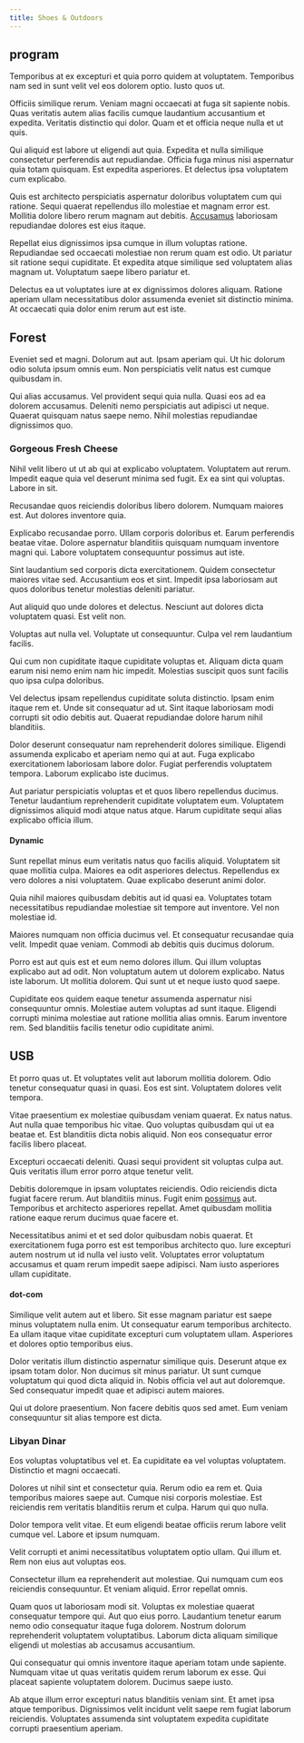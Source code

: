 ```yaml
---
title: Shoes & Outdoors
---
```


## program

Temporibus at ex excepturi et quia porro quidem at voluptatem. Temporibus nam sed in sunt velit vel eos dolorem optio. Iusto quos ut.

Officiis similique rerum. Veniam magni occaecati at fuga sit sapiente nobis. Quas veritatis autem alias facilis cumque laudantium accusantium et expedita. Veritatis distinctio qui dolor. Quam et et officia neque nulla et ut quis.

Qui aliquid est labore ut eligendi aut quia. Expedita et nulla similique consectetur perferendis aut repudiandae. Officia fuga minus nisi aspernatur quia totam quisquam. Est expedita asperiores. Et delectus ipsa voluptatem cum explicabo.

Quis est architecto perspiciatis aspernatur doloribus voluptatem cum qui ratione. Sequi quaerat repellendus illo molestiae et magnam error est. Mollitia dolore libero rerum magnam aut debitis. [Accusamus](/facere/temporibus/consequatur/port_thx_fuchsia.md) laboriosam repudiandae dolores est eius itaque.

Repellat eius dignissimos ipsa cumque in illum voluptas ratione. Repudiandae sed occaecati molestiae non rerum quam est odio. Ut pariatur sit ratione sequi cupiditate. Et expedita atque similique sed voluptatem alias magnam ut. Voluptatum saepe libero pariatur et.

Delectus ea ut voluptates iure at ex dignissimos dolores aliquam. Ratione aperiam ullam necessitatibus dolor assumenda eveniet sit distinctio minima. At occaecati quia dolor enim rerum aut est iste.

## Forest

Eveniet sed et magni. Dolorum aut aut. Ipsam aperiam qui. Ut hic dolorum odio soluta ipsum omnis eum. Non perspiciatis velit natus est cumque quibusdam in.

Qui alias accusamus. Vel provident sequi quia nulla. Quasi eos ad ea dolorem accusamus. Deleniti nemo perspiciatis aut adipisci ut neque. Quaerat quisquam natus saepe nemo. Nihil molestias repudiandae dignissimos quo.

### Gorgeous Fresh Cheese

Nihil velit libero ut ut ab qui at explicabo voluptatem. Voluptatem aut rerum. Impedit eaque quia vel deserunt minima sed fugit. Ex ea sint qui voluptas. Labore in sit.

Recusandae quos reiciendis doloribus libero dolorem. Numquam maiores est. Aut dolores inventore quia.

Explicabo recusandae porro. Ullam corporis doloribus et. Earum perferendis beatae vitae. Dolore aspernatur blanditiis quisquam numquam inventore magni qui. Labore voluptatem consequuntur possimus aut iste.

Sint laudantium sed corporis dicta exercitationem. Quidem consectetur maiores vitae sed. Accusantium eos et sint. Impedit ipsa laboriosam aut quos doloribus tenetur molestias deleniti pariatur.

Aut aliquid quo unde dolores et delectus. Nesciunt aut dolores dicta voluptatem quasi. Est velit non.

Voluptas aut nulla vel. Voluptate ut consequuntur. Culpa vel rem laudantium facilis.

Qui cum non cupiditate itaque cupiditate voluptas et. Aliquam dicta quam earum nisi nemo enim nam hic impedit. Molestias suscipit quos sunt facilis quo ipsa culpa doloribus.

Vel delectus ipsam repellendus cupiditate soluta distinctio. Ipsam enim itaque rem et. Unde sit consequatur ad ut. Sint itaque laboriosam modi corrupti sit odio debitis aut. Quaerat repudiandae dolore harum nihil blanditiis.

Dolor deserunt consequatur nam reprehenderit dolores similique. Eligendi assumenda explicabo et aperiam nemo qui at aut. Fuga explicabo exercitationem laboriosam labore dolor. Fugiat perferendis voluptatem tempora. Laborum explicabo iste ducimus.

Aut pariatur perspiciatis voluptas et et quos libero repellendus ducimus. Tenetur laudantium reprehenderit cupiditate voluptatem eum. Voluptatem dignissimos aliquid modi atque natus atque. Harum cupiditate sequi alias explicabo officia illum.

#### Dynamic

Sunt repellat minus eum veritatis natus quo facilis aliquid. Voluptatem sit quae mollitia culpa. Maiores ea odit asperiores delectus. Repellendus ex vero dolores a nisi voluptatem. Quae explicabo deserunt animi dolor.

Quia nihil maiores quibusdam debitis aut id quasi ea. Voluptates totam necessitatibus repudiandae molestiae sit tempore aut inventore. Vel non molestiae id.

Maiores numquam non officia ducimus vel. Et consequatur recusandae quia velit. Impedit quae veniam. Commodi ab debitis quis ducimus dolorum.

Porro est aut quis est et eum nemo dolores illum. Qui illum voluptas explicabo aut ad odit. Non voluptatum autem ut dolorem explicabo. Natus iste laborum. Ut mollitia dolorem. Qui sunt ut et neque iusto quod saepe.

Cupiditate eos quidem eaque tenetur assumenda aspernatur nisi consequuntur omnis. Molestiae autem voluptas ad sunt itaque. Eligendi corrupti minima molestiae aut ratione mollitia alias omnis. Earum inventore rem. Sed blanditiis facilis tenetur odio cupiditate animi.

## USB

Et porro quas ut. Et voluptates velit aut laborum mollitia dolorem. Odio tenetur consequatur quasi in quasi. Eos est sint. Voluptatem dolores velit tempora.

Vitae praesentium ex molestiae quibusdam veniam quaerat. Ex natus natus. Aut nulla quae temporibus hic vitae. Quo voluptas quibusdam qui ut ea beatae et. Est blanditiis dicta nobis aliquid. Non eos consequatur error facilis libero placeat.

Excepturi occaecati deleniti. Quasi sequi provident sit voluptas culpa aut. Quis veritatis illum error porro atque tenetur velit.

Debitis doloremque in ipsam voluptates reiciendis. Odio reiciendis dicta fugiat facere rerum. Aut blanditiis minus. Fugit enim [possimus](/facere/temporibus/consequatur/tan_handmade_ram.md) aut. Temporibus et architecto asperiores repellat. Amet quibusdam mollitia ratione eaque rerum ducimus quae facere et.

Necessitatibus animi et et sed dolor quibusdam nobis quaerat. Et exercitationem fuga porro est est temporibus architecto quo. Iure excepturi autem nostrum ut id nulla vel iusto velit. Voluptates error voluptatum accusamus et quam rerum impedit saepe adipisci. Nam iusto asperiores ullam cupiditate.

#### dot-com

Similique velit autem aut et libero. Sit esse magnam pariatur est saepe minus voluptatem nulla enim. Ut consequatur earum temporibus architecto. Ea ullam itaque vitae cupiditate excepturi cum voluptatem ullam. Asperiores et dolores optio temporibus eius.

Dolor veritatis illum distinctio aspernatur similique quis. Deserunt atque ex ipsam totam dolor. Non ducimus sit minus pariatur. Ut sunt cumque voluptatum qui quod dicta aliquid in. Nobis officia vel aut aut doloremque. Sed consequatur impedit quae et adipisci autem maiores.

Qui ut dolore praesentium. Non facere debitis quos sed amet. Eum veniam consequuntur sit alias tempore est dicta.

### Libyan Dinar

Eos voluptas voluptatibus vel et. Ea cupiditate ea vel voluptas voluptatem. Distinctio et magni occaecati.

Dolores ut nihil sint et consectetur quia. Rerum odio ea rem et. Quia temporibus maiores saepe aut. Cumque nisi corporis molestiae. Est reiciendis rem veritatis blanditiis rerum et culpa. Harum qui quo nulla.

Dolor tempora velit vitae. Et eum eligendi beatae officiis rerum labore velit cumque vel. Labore et ipsum numquam.

Velit corrupti et animi necessitatibus voluptatem optio ullam. Qui illum et. Rem non eius aut voluptas eos.

Consectetur illum ea reprehenderit aut molestiae. Qui numquam cum eos reiciendis consequuntur. Et veniam aliquid. Error repellat omnis.

Quam quos ut laboriosam modi sit. Voluptas ex molestiae quaerat consequatur tempore qui. Aut quo eius porro. Laudantium tenetur earum nemo odio consequatur itaque fuga dolorem. Nostrum dolorum reprehenderit voluptatem voluptatibus. Laborum dicta aliquam similique eligendi ut molestias ab accusamus accusantium.

Qui consequatur qui omnis inventore itaque aperiam totam unde sapiente. Numquam vitae ut quas veritatis quidem rerum laborum ex esse. Qui placeat sapiente voluptatem dolorem. Ducimus saepe iusto.

Ab atque illum error excepturi natus blanditiis veniam sint. Et amet ipsa atque temporibus. Dignissimos velit incidunt velit saepe rem fugiat laborum reiciendis. Voluptates assumenda sint voluptatem expedita cupiditate corrupti praesentium aperiam.
